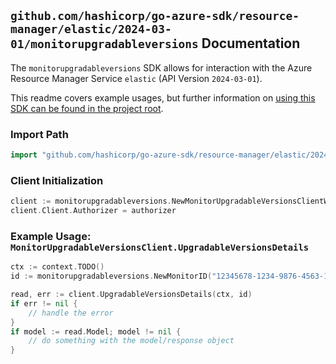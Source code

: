 
## `github.com/hashicorp/go-azure-sdk/resource-manager/elastic/2024-03-01/monitorupgradableversions` Documentation

The `monitorupgradableversions` SDK allows for interaction with the Azure Resource Manager Service `elastic` (API Version `2024-03-01`).

This readme covers example usages, but further information on [using this SDK can be found in the project root](https://github.com/hashicorp/go-azure-sdk/tree/main/docs).

### Import Path

```go
import "github.com/hashicorp/go-azure-sdk/resource-manager/elastic/2024-03-01/monitorupgradableversions"
```


### Client Initialization

```go
client := monitorupgradableversions.NewMonitorUpgradableVersionsClientWithBaseURI("https://management.azure.com")
client.Client.Authorizer = authorizer
```


### Example Usage: `MonitorUpgradableVersionsClient.UpgradableVersionsDetails`

```go
ctx := context.TODO()
id := monitorupgradableversions.NewMonitorID("12345678-1234-9876-4563-123456789012", "example-resource-group", "monitorValue")

read, err := client.UpgradableVersionsDetails(ctx, id)
if err != nil {
	// handle the error
}
if model := read.Model; model != nil {
	// do something with the model/response object
}
```
